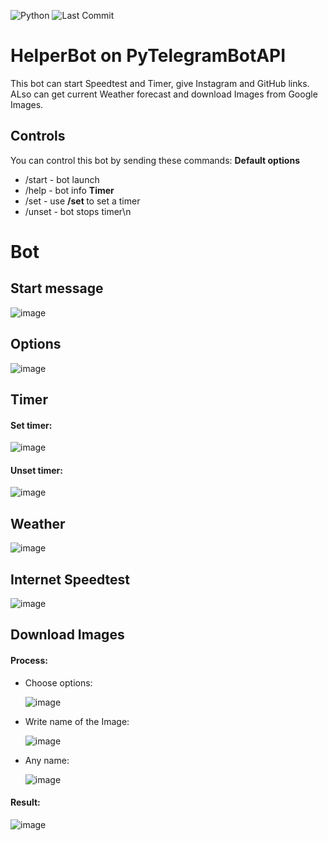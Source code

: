![Python](https://img.shields.io/badge/python-3670A0?style=for-the-badge&logo=python&logoColor=ffdd54)
![Last Commit](https://img.shields.io/github/last-commit/CoolmixZero/yclients-api-python?style=for-the-badge)

# HelperBot on PyTelegramBotAPI

This bot can start Speedtest and Timer, give Instagram and GitHub links. ALso can get current Weather forecast and download Images from Google Images. 

## Controls

You can control this bot by sending these commands:
**Default options**

- /start - bot launch
- /help - bot info
**Timer**
- /set - use **/set <seconds>** to set a timer
- /unset - bot stops timer\n

# Bot 

## Start message

![image](https://user-images.githubusercontent.com/107999456/184424292-d4540f51-813e-44ac-9a63-2bffe6598f5b.png)

## Options

![image](https://user-images.githubusercontent.com/107999456/184424740-81bfbddb-0143-47aa-92d2-98cfa1d4278e.png)

## Timer

#### Set timer:
  
![image](https://user-images.githubusercontent.com/107999456/184425063-e3e82163-5c10-4a6e-b829-f6e9f51b23fa.png)
  
#### Unset timer:
  
![image](https://user-images.githubusercontent.com/107999456/184425164-9bd6e0df-fff7-42d8-b8c8-59f3d7a27124.png)

  
## Weather

![image](https://user-images.githubusercontent.com/107999456/184426020-d0eb5453-ecaa-4802-9109-687028fe7e93.png)

## Internet Speedtest
  
![image](https://user-images.githubusercontent.com/107999456/184426898-bcd97a79-a65a-4f43-8145-388ce1e0d222.png)

## Download Images
#### Process:
- Choose options:
  
  ![image](https://user-images.githubusercontent.com/107999456/184427008-41598a82-efb4-4e3e-a62c-02dd74564e98.png)

- Write name of the Image:
  
  ![image](https://user-images.githubusercontent.com/107999456/184427195-c142645a-fb22-409e-b197-0545a1254114.png)

- Any name:
  
  ![image](https://user-images.githubusercontent.com/107999456/184427285-7bb14be3-70e7-42e6-a01e-6b38e0bb745e.png)

#### Result:
  
![image](https://user-images.githubusercontent.com/107999456/184427397-fb5fc929-ce1f-465e-8aca-9b884e24c3b1.png)
